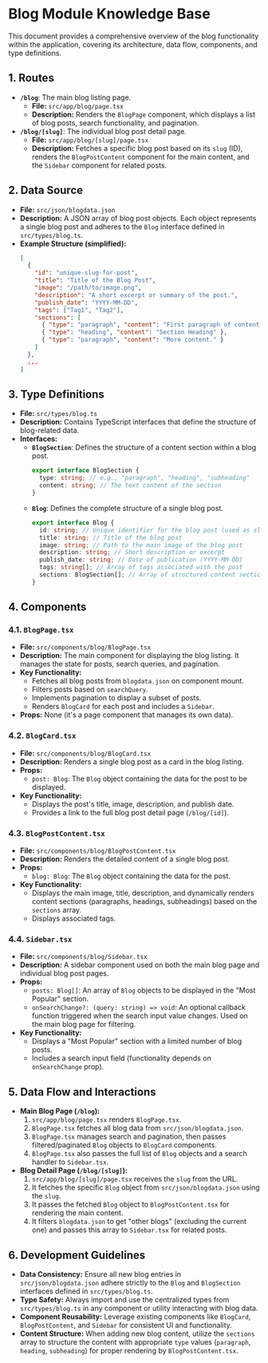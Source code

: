 # Blog Module Knowledge Base

This document provides a comprehensive overview of the blog functionality within the application, covering its architecture, data flow, components, and type definitions.

## 1. Routes

*   **`/blog`**: The main blog listing page.
    *   **File:** `src/app/blog/page.tsx`
    *   **Description:** Renders the `BlogPage` component, which displays a list of blog posts, search functionality, and pagination.
*   **`/blog/[slug]`**: The individual blog post detail page.
    *   **File:** `src/app/blog/[slug]/page.tsx`
    *   **Description:** Fetches a specific blog post based on its `slug` (ID), renders the `BlogPostContent` component for the main content, and the `Sidebar` component for related posts.

## 2. Data Source

*   **File:** `src/json/blogdata.json`
*   **Description:** A JSON array of blog post objects. Each object represents a single blog post and adheres to the `Blog` interface defined in `src/types/blog.ts`.
*   **Example Structure (simplified):**
    ```json
    [
      {
        "id": "unique-slug-for-post",
        "title": "Title of the Blog Post",
        "image": "/path/to/image.png",
        "description": "A short excerpt or summary of the post.",
        "publish_date": "YYYY-MM-DD",
        "tags": ["Tag1", "Tag2"],
        "sections": [
          { "type": "paragraph", "content": "First paragraph of content." },
          { "type": "heading", "content": "Section Heading" },
          { "type": "paragraph", "content": "More content." }
        ]
      },
      ...
    ]
    ```

## 3. Type Definitions

*   **File:** `src/types/blog.ts`
*   **Description:** Contains TypeScript interfaces that define the structure of blog-related data.
*   **Interfaces:**
    *   **`BlogSection`**: Defines the structure of a content section within a blog post.
        ```typescript
        export interface BlogSection {
          type: string; // e.g., "paragraph", "heading", "subheading"
          content: string; // The text content of the section
        }
        ```
    *   **`Blog`**: Defines the complete structure of a single blog post.
        ```typescript
        export interface Blog {
          id: string; // Unique identifier for the blog post (used as slug)
          title: string; // Title of the blog post
          image: string; // Path to the main image of the blog post
          description: string; // Short description or excerpt
          publish_date: string; // Date of publication (YYYY-MM-DD)
          tags: string[]; // Array of tags associated with the post
          sections: BlogSection[]; // Array of structured content sections
        }
        ```

## 4. Components

### 4.1. `BlogPage.tsx`

*   **File:** `src/components/blog/BlogPage.tsx`
*   **Description:** The main component for displaying the blog listing. It manages the state for posts, search queries, and pagination.
*   **Key Functionality:**
    *   Fetches all blog posts from `blogdata.json` on component mount.
    *   Filters posts based on `searchQuery`.
    *   Implements pagination to display a subset of posts.
    *   Renders `BlogCard` for each post and includes a `Sidebar`.
*   **Props:** None (it's a page component that manages its own data).

### 4.2. `BlogCard.tsx`

*   **File:** `src/components/blog/BlogCard.tsx`
*   **Description:** Renders a single blog post as a card in the blog listing.
*   **Props:**
    *   `post: Blog`: The `Blog` object containing the data for the post to be displayed.
*   **Key Functionality:**
    *   Displays the post's title, image, description, and publish date.
    *   Provides a link to the full blog post detail page (`/blog/[id]`).

### 4.3. `BlogPostContent.tsx`

*   **File:** `src/components/blog/BlogPostContent.tsx`
*   **Description:** Renders the detailed content of a single blog post.
*   **Props:**
    *   `blog: Blog`: The `Blog` object containing the data for the post.
*   **Key Functionality:**
    *   Displays the main image, title, description, and dynamically renders content sections (paragraphs, headings, subheadings) based on the `sections` array.
    *   Displays associated tags.

### 4.4. `Sidebar.tsx`

*   **File:** `src/components/blog/Sidebar.tsx`
*   **Description:** A sidebar component used on both the main blog page and individual blog post pages.
*   **Props:**
    *   `posts: Blog[]`: An array of `Blog` objects to be displayed in the "Most Popular" section.
    *   `onSearchChange?: (query: string) => void`: An optional callback function triggered when the search input value changes. Used on the main blog page for filtering.
*   **Key Functionality:**
    *   Displays a "Most Popular" section with a limited number of blog posts.
    *   Includes a search input field (functionality depends on `onSearchChange` prop).

## 5. Data Flow and Interactions

*   **Main Blog Page (`/blog`):**
    1.  `src/app/blog/page.tsx` renders `BlogPage.tsx`.
    2.  `BlogPage.tsx` fetches all blog data from `src/json/blogdata.json`.
    3.  `BlogPage.tsx` manages search and pagination, then passes filtered/paginated `Blog` objects to `BlogCard` components.
    4.  `BlogPage.tsx` also passes the full list of `Blog` objects and a search handler to `Sidebar.tsx`.
*   **Blog Detail Page (`/blog/[slug]`):**
    1.  `src/app/blog/[slug]/page.tsx` receives the `slug` from the URL.
    2.  It fetches the specific `Blog` object from `src/json/blogdata.json` using the `slug`.
    3.  It passes the fetched `Blog` object to `BlogPostContent.tsx` for rendering the main content.
    4.  It filters `blogdata.json` to get "other blogs" (excluding the current one) and passes this array to `Sidebar.tsx` for related posts.

## 6. Development Guidelines

*   **Data Consistency:** Ensure all new blog entries in `src/json/blogdata.json` adhere strictly to the `Blog` and `BlogSection` interfaces defined in `src/types/blog.ts`.
*   **Type Safety:** Always import and use the centralized types from `src/types/blog.ts` in any component or utility interacting with blog data.
*   **Component Reusability:** Leverage existing components like `BlogCard`, `BlogPostContent`, and `Sidebar` for consistent UI and functionality.
*   **Content Structure:** When adding new blog content, utilize the `sections` array to structure the content with appropriate `type` values (`paragraph`, `heading`, `subheading`) for proper rendering by `BlogPostContent.tsx`.
